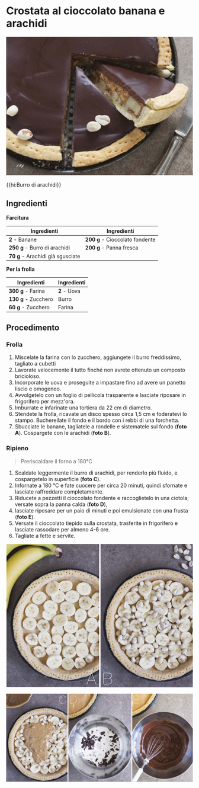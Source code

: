 # Crostata al cioccolato banana e arachidi

![](img/Crostata-al-cioccolato-banana-e-arachidi.jpg)

{{hi:Burro di arachidi}}

## Ingredienti

**Farcitura**

| Ingredienti                  | Ingredienti             |
| ---------------------------- | ----------------------- |
| **2** - Banane| **200 g** - Cioccolato fondente |
| **250 g** - Burro di arachidi | **200 g** - Panna fresca |
| **70 g** - Arachidi già sgusciate | |

**Per la frolla**

| Ingredienti                  | Ingredienti             |
| ---------------------------- | ----------------------- |
| **300 g** - Farina | **2** - Uova |
| **130 g** - Zucchero | Burro |
| **60 g** - Zucchero | Farina |

## Procedimento

### Frolla

1. Miscelate la farina con lo zucchero, aggiungete il burro freddissimo, tagliato a cubetti
2. Lavorate velocemente il tutto finché non avrete ottenuto un composto bricioloso. 
3. Incorporate le uova e proseguite a impastare fino ad avere un panetto liscio e omogeneo. 
4. Avvolgetelo con un foglio di pellicola trasparente e lasciate riposare in frigorifero per mezz'ora.
5. Imburrate e infarinate una tortiera da 22 cm di diametro. 
6. Stendete la frolla, ricavate un disco spesso circa 1,5 cm e foderatevi lo stampo. Bucherellate il fondo e il bordo con i rebbi di una forchetta. 
7. Sbucciate le banane, tagliatele a rondelle e sistematele sul fondo (**foto A**). Cospargete con le arachidi (**foto B**).

### Ripieno

> Preriscaldare il forno a 180°C

1. Scaldate leggermente il burro di arachidi, per renderlo più fluido, e cospargetelo in superficie (**foto C**). 
2. Infornate a 180 °C e fate cuocere per circa 20 minuti, quindi sfornate e lasciate raffreddare completamente.
3. Riducete a pezzetti il cioccolato fondente e raccoglietelo in una ciotola; versate sopra la panna calda (**foto D**), 
4. lasciate riposare per un paio di minuti e poi emulsionate con una frusta (**foto E**).
5. Versate il cioccolato tiepido sulla crostata, trasferite in frigorifero e lasciate rassodare per almeno 4-6 ore. 
6. Tagliate a fette e servite.



![](img/Crostata-al-cioccolato-banana-e-arachidi-AB.jpg)

![](img/Crostata-al-cioccolato-banana-e-arachidi-CE.jpg)
